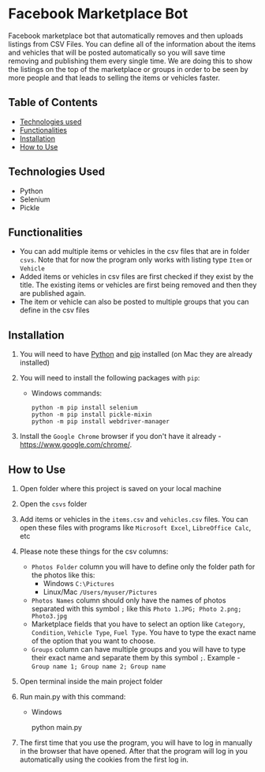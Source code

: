 # Facebook Marketplace Bot

Facebook marketplace bot that automatically removes and then uploads listings from CSV Files. You can define all of the information about the items and vehicles that will be posted automatically so you will save time removing and publishing them every single time. We are doing this to show the listings on the top of the marketplace or groups in order to be seen by more people and that leads to selling the items or vehicles faster.

## Table of Contents
- [Technologies used](#technologies-used)
- [Functionalities](#functionalities)
- [Installation](#installation)
- [How to Use](#how-to-use)

## Technologies Used
- Python
- Selenium
- Pickle

## Functionalities
- You can add multiple items or vehicles in the csv files that are in folder `csvs`. Note that for now the program only works with listing type `Item` or `Vehicle`
- Added items or vehicles in csv files are first checked if they exist by the title. The existing items or vehicles are first being removed and then they are published again.
- The item or vehicle can also be posted to multiple groups that you can define in the csv files

## Installation
1. You will need to have [Python](https://www.python.org/downloads/) and [pip](https://pip.pypa.io/en/stable/installation/) installed (on Mac they are already installed)
2. You will need to install the following packages with `pip`:

    - Windows commands:
      ```
      python -m pip install selenium
      python -m pip install pickle-mixin
      python -m pip install webdriver-manager
      ```
3. Install the `Google Chrome` browser if you don't have it already - https://www.google.com/chrome/.

## How to Use
1. Open folder where this project is saved on your local machine
2. Open the `csvs` folder
3. Add items or vehicles in the `items.csv` and `vehicles.csv` files. You can open these files with programs like `Microsoft Excel`, `LibreOffice Calc`, etc
4. Please note these things for the csv columns:
	- `Photos Folder` column you will have to define only the folder path for the photos like this:
	    - Windows `C:\Pictures`
	    - Linux/Mac `/Users/myuser/Pictures`
	- `Photos Names` column should only have the names of photos separated with this symbol `;` like this `Photo 1.JPG; Photo 2.png; Photo3.jpg`
	- Marketplace fields that you have to select an option like `Category`, `Condition`, `Vehicle Type`, `Fuel Type`. You have to type the exact name of the option that you want to choose.
	- `Groups` column can have multiple groups and you will have to type their exact name and separate them by this symbol `;`. Example - `Group name 1; Group name 2; Group name`
5. Open terminal inside the main project folder
6. Run main.py with this command:
    - Windows 
      
        python main.py
        
       
7. The first time that you use the program, you will have to log in manually in the browser that have opened. After that the program will log in you automatically using the cookies from the first log in.

